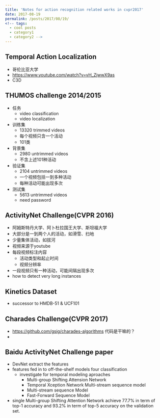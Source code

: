 ```yaml
---
title: 'Notes for action recognition related works in cvpr2017'
date: 2017-08-19
permalink: /posts/2017/08/19/
<!-- tags:
  - cool posts
  - category1
  - category2 -->
---
```


## Temporal Action Localization
- 哥伦比亚大学
- https://www.youtube.com/watch?v=vH_ZjwwX9as
- C3D

## THUMOS challenge 2014/2015
- 任务
    - video classification
    - video localization 
- 训练集
    - 13320 trimmed videos
    - 每个视频只含一个活动
    - 101类
- 背景集
    - 2980 untrimmed videos
    - 不含上述101种活动
- 验证集
    - 2104 untrimmed videos
    - 一个视频包括一到多种活动
    - 每种活动可能出现多次
- 测试集
    - 5613 untrimmed videos
    - need password

## ActivityNet Challenge(CVPR 2016)
- 阿姆斯特丹大学、阿卜杜拉国王大学、斯坦福大学
- 大部分是一到两个人的活动，如滑雪、扫地
- 少量集体活动，如拔河
- 视频来源于youtube
- 每段视频标注内容
    - 活动类型和起止时间
    - 视频分辨率
- 一段视频只有一种活动，可能间隔出现多次
- how to detect very long instances

## Kinetics Dataset
- successor to HMDB-51 & UCF101

## Charades Challenge(CVPR 2017)
- https://github.com/gsig/charades-algorithms 代码是干嘛的？
- 

## Baidu ActivityNet Challenge paper
- DevNet extract the features
- features fed in to off-the-shelf models four classification
    - investigate for temporal modeling aproaches
        - Multi-group Shifting Attension Network
        - Temporal Xception Network Multi-stream sequence model
        - Multi-stream sequence Model
        - Fast-Forward Sequence Model
- single Multi-group Shifting Attention Network achieve 77.7% in term of top-1 accuracy and 93.2% in term of top-5 accuracy on the validation set.

